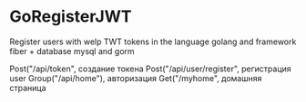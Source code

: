 # GoRegisterJWT
Register users with welp TWT tokens in the language golang and framework fiber + database mysql and gorm

Post("/api/token", создание токена
Post("/api/user/register", регистрация user
Group("/api/home"), авторизация 
Get("/myhome", домашняя страница
